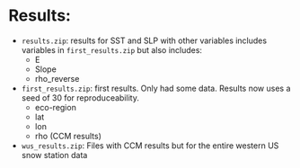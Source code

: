 # Results:

- `results.zip`: results for SST and SLP with other variables includes variables in `first_results.zip` but also includes:
    - E
    - Slope
    - rho_reverse
- `first_results.zip`: first results. Only had some data. Results now uses a seed of 30 for reproduceability.
    - eco-region
    - lat
    - lon 
    - rho (CCM results)
- `wus_results.zip`: Files with CCM results but for the entire western US snow station data
